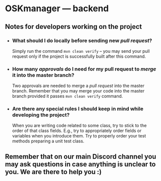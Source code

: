 # OSKmanager — backend

## Notes for developers working on the project

* ### What should I do locally before sending new *pull request*?

  Simply run the command `mvn clean verify` – you may send your pull request only if the project is successfully built
  after this command.

* ### How many *approvals* do I need for my pull request to *merge* it into the master branch?

  Two approvals are needed to merge a *pull request* into the master branch. Remember that you may merge your code into
  the master branch provided it passes `mvn clean verify` command.
  
* ### Are there any special rules I should keep in mind while developing the project?

  When you are writing code related to some class, try to stick to the order of that class fields. E.g., 
  try to appropriately order fields or variables when you introduce them.
  Try to properly order your test methods preparing a unit test class. 

Remember that on our main Discord channel you may ask questions in case anything is unclear to you.
We are there to help you :)
---